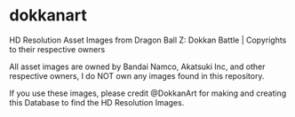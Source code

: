 # dokkanart

HD Resolution Asset Images from Dragon Ball Z: Dokkan Battle | Copyrights to their respective owners

All asset images are owned by Bandai Namco, Akatsuki Inc, and other respective owners, I do NOT own any images found in this repository.

If you use these images, please credit @DokkanArt for making and creating this Database to find the HD Resolution Images.
